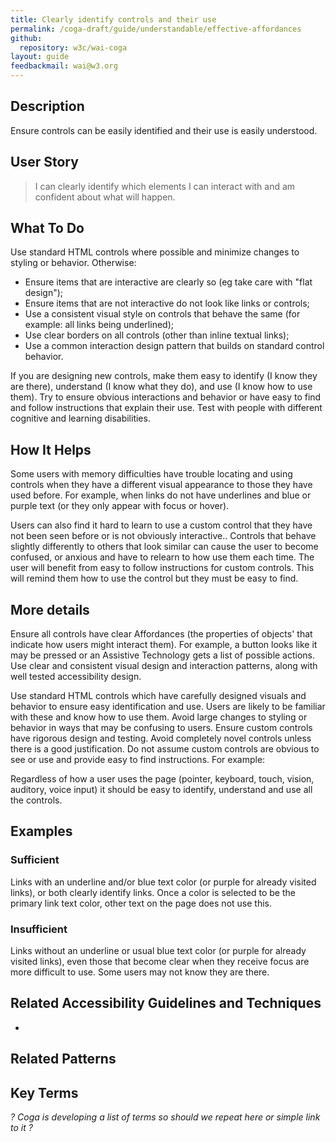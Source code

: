 ```yaml
---
title: Clearly identify controls and their use
permalink: /coga-draft/guide/understandable/effective-affordances
github:
  repository: w3c/wai-coga
layout: guide
feedbackmail: wai@w3.org
---
```


## Description

Ensure controls can be easily identified and their use is easily understood.

## User Story

<blockquote class="pull">I can clearly identify which elements I can interact with and am confident about what will happen.</blockquote>

## What To Do

Use standard HTML controls where possible and minimize changes to styling or behavior. Otherwise:

- Ensure items that are interactive are clearly so (eg take care with "flat design");
- Ensure items that are not interactive do not look like links or controls;
- Use a consistent visual style on controls that behave the same (for example: all links being underlined);
- Use clear borders on all controls (other than inline textual links);
- Use a common interaction design pattern that builds on standard control behavior.

If you are designing new controls, make them easy to identify (I know they are there), understand (I know what they do), and use (I know how to use them). Try to ensure obvious interactions and behavior or have easy to find and follow instructions that explain their use. Test with people with different cognitive and learning disabilities.

## How It Helps

Some users with memory difficulties have trouble locating and using controls when they have a different visual appearance to those they have used before. For example, when links do not have underlines and blue or purple text (or they only appear with focus or hover).

Users can also find it hard to learn to use a custom control that they have not been seen before or is not obviously interactive.. Controls that behave slightly differently to others that look similar can cause the user to become confused, or anxious and have to relearn to how use them each time. The user will benefit from easy to follow instructions for custom controls. This will remind them how to use the control but they must be easy to find.

## More details

Ensure all controls have clear Affordances (the properties of objects' that indicate how users might interact them). For example, a button looks like it may be pressed or an Assistive Technology gets a list of possible actions. Use clear and consistent visual design and interaction patterns, along with well tested accessibility design.

Use standard HTML controls which have carefully designed visuals and behavior to ensure easy identification and use. Users are likely to be familiar with these and know how to use them. Avoid large changes to styling or behavior in ways that may be confusing to users. Ensure custom controls have rigorous design and testing. Avoid completely novel controls unless there is a good justification. Do not assume custom controls are obvious to see or use and provide easy to find instructions. For example:

Regardless of how a user uses the page (pointer, keyboard, touch, vision, auditory, voice input) it should be easy to identify, understand and use all the controls.

## Examples

### Sufficient

Links with an underline and/or blue text color (or purple for already visited links), or both clearly identify links. Once a color is selected to be the primary link text color, other text on the page does not use this.

### Insufficient

Links without an underline or usual blue text color (or purple for already visited links), even those that become clear when they receive focus are more difficult to use. Some users may not know they are there.

## Related Accessibility Guidelines and Techniques

-

## Related Patterns

## Key Terms

_? Coga is developing a list of terms so should we repeat here or simple link to it ?_
